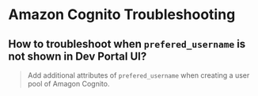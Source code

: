 # Amazon Cognito Troubleshooting

## How to troubleshoot when `prefered_username` is not shown in Dev Portal UI?

> Add additional attributes of `prefered_username` when creating a user pool of Amagon Cognito.

